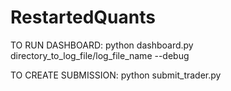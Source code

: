 # RestartedQuants

TO RUN DASHBOARD:
python dashboard.py directory_to_log_file/log_file_name --debug

TO CREATE SUBMISSION:
python submit_trader.py